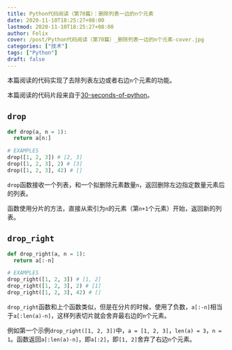 ```yaml
---
title: Python代码阅读（第70篇）：删除列表一边的n个元素
date: 2020-11-10T18:25:27+08:00
lastmod: 2020-11-10T18:25:27+08:00
author: Felix
cover: /post/Python代码阅读（第70篇）_删除列表一边的n个元素-cover.jpg
categories: ["技术"]
tags: ["Python"]
draft: false
---
```


本篇阅读的代码实现了去除列表左边或者右边`n`个元素的功能。

本篇阅读的代码片段来自于[30-seconds-of-python](https://github.com/30-seconds/30-seconds-of-python)。

<!--more-->

## `drop`

```python
def drop(a, n = 1):
  return a[n:]

# EXAMPLES
drop([1, 2, 3]) # [2, 3]
drop([1, 2, 3], 2) # [3]
drop([1, 2, 3], 42) # []
```

`drop`函数接收一个列表，和一个拟删除元素数量`n`，返回删除左边指定数量元素后的列表。

函数使用分片的方法，直接从索引为`n`的元素（第`n+1`个元素）开始，返回新的列表。


## `drop_right`

```python
def drop_right(a, n = 1):
  return a[:-n]

# EXAMPLES
drop_right([1, 2, 3]) # [1, 2]
drop_right([1, 2, 3], 2) # [1]
drop_right([1, 2, 3], 42) # []
```

`drop_right`函数和上个函数类似，但是在分片的时候，使用了负数，`a[:-n]`相当于`a[:len(a)-n]`，这样列表切片就会舍弃最右边的`n`个元素。

例如第一个示例`drop_right([1, 2, 3])`中，`a = [1, 2, 3]`，`len(a) = 3`，`n = 1`。函数返回`a[:len(a)-n]`，即`a[:2]`，即`[1, 2]`舍弃了右边`n`个元素。
